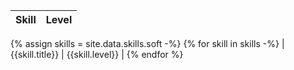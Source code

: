 | Skill | Level |
| ---- | ---- |
{% assign skills = site.data.skills.soft -%}
{% for skill in skills -%}
| {{skill.title}} | {{skill.level}} |
{% endfor %}